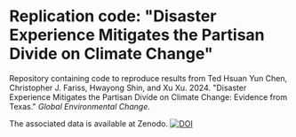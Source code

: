 # Replication code: "Disaster Experience Mitigates the Partisan Divide on Climate Change"
Repository containing code to reproduce results from Ted Hsuan Yun Chen, Christopher J. Fariss, Hwayong Shin, and Xu Xu. 2024. "Disaster Experience Mitigates the Partisan Divide on Climate Change: Evidence from Texas." _Global Environmental Change_. 

The associated data is available at Zenodo. [![DOI](https://zenodo.org/badge/DOI/10.5281/zenodo.13621323.svg)](https://doi.org/10.5281/zenodo.13621323)

